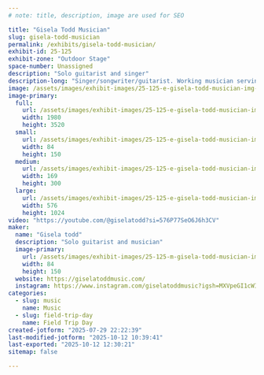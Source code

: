 ```yaml
---
# note: title, description, image are used for SEO

title: "Gisela Todd Musician"
slug: gisela-todd-musician
permalink: /exhibits/gisela-todd-musician/
exhibit-id: 25-125
exhibit-zone: "Outdoor Stage"
space-number: Unassigned
description: "Solo guitarist and singer"
description-long: "Singer/songwriter/guitarist. Working musician serving central Florida but can also be available for other parts of Florida. Occasional busker 🎶🎤🥰"
image: /assets/images/exhibit-images/25-125-e-gisela-todd-musician-img-4539-5547-169x300.jpeg
image-primary: 
  full:
    url: /assets/images/exhibit-images/25-125-e-gisela-todd-musician-img-4539-5547-full.jpeg
    width: 1980
    height: 3520
  small:
    url: /assets/images/exhibit-images/25-125-e-gisela-todd-musician-img-4539-5547-84x150.jpeg
    width: 84
    height: 150
  medium:
    url: /assets/images/exhibit-images/25-125-e-gisela-todd-musician-img-4539-5547-169x300.jpeg
    width: 169
    height: 300
  large:
    url: /assets/images/exhibit-images/25-125-e-gisela-todd-musician-img-4539-5547-576x1024.jpeg
    width: 576
    height: 1024
video: "https://youtube.com/@giselatodd?si=576P77SeO6J6h3CV"
maker: 
  name: "Gisela todd"
  description: "Solo guitarist and musician"
  image-primary:
    url: /assets/images/exhibit-images/25-125-m-gisela-todd-musician-img-4539-169x300.jpeg
    width: 84
    height: 150
  website: https://giselatoddmusic.com/
  instagram: https://www.instagram.com/giselatoddmusic?igsh=MXVpeGI1cWI5dWZlZA%3D%3D&utm_source=qr
categories: 
  - slug: music
    name: Music
  - slug: field-trip-day
    name: Field Trip Day
created-jotform: "2025-07-29 22:22:39"
last-modified-jotform: "2025-10-12 10:39:41"
last-exported: "2025-10-12 12:30:21"
sitemap: false

---
```

